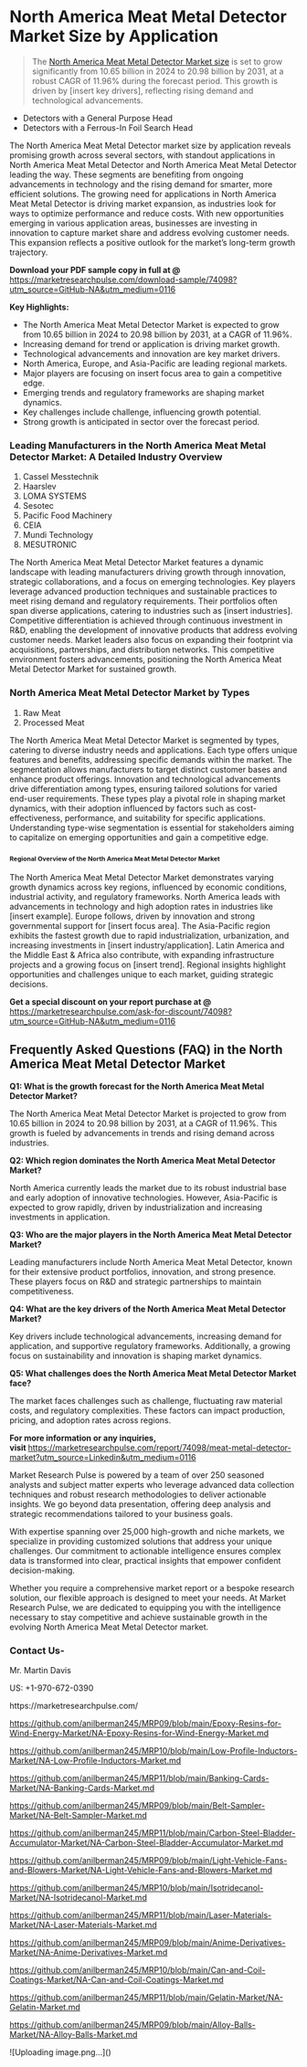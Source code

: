 <h1>North America Meat Metal Detector Market&nbsp;Size by Application</h1><blockquote><p>The <a href="https://marketresearchpulse.com/download-sample/74098?utm_source=GitHub-NA&amp;utm_medium=0116">North America Meat Metal Detector Market size</a> is set to grow significantly from 10.65 billion in 2024 to 20.98 billion by 2031, at a robust CAGR of 11.96% during the forecast period. This growth is driven by [insert key drivers], reflecting rising demand and technological advancements.</p></blockquote><ul><li>Detectors with a General Purpose Head<li> Detectors with a Ferrous-In Foil Search Head</li></ul><p>The North America Meat Metal Detector market size by application reveals promising growth across several sectors, with standout applications in North America Meat Metal Detector and North America Meat Metal Detector leading the way. These segments are benefiting from ongoing advancements in technology and the rising demand for smarter, more efficient solutions. The growing need for applications in North America Meat Metal Detector is driving market expansion, as industries look for ways to optimize performance and reduce costs. With new opportunities emerging in various application areas, businesses are investing in innovation to capture market share and address evolving customer needs. This expansion reflects a positive outlook for the market’s long-term growth trajectory.</p><p><strong>Download your PDF sample copy in full at @ </strong><a href="https://marketresearchpulse.com/download-sample/74098?utm_source=GitHub-NA&amp;utm_medium=0116">https://marketresearchpulse.com/download-sample/74098?utm_source=GitHub-NA&amp;utm_medium=0116</a></p><p><strong>Key Highlights: </strong></p><ul><li>The North America Meat Metal Detector Market is expected to grow from 10.65 billion in 2024 to 20.98 billion by 2031, at a CAGR of 11.96%.</li><li>Increasing demand for trend or application is driving market growth.</li><li>Technological advancements and innovation are key market drivers.</li><li>North America, Europe, and Asia-Pacific are leading regional markets.</li><li>Major players are focusing on insert focus area to gain a competitive edge.</li><li>Emerging trends and regulatory frameworks are shaping market dynamics.</li><li>Key challenges include challenge, influencing growth potential.</li><li>Strong growth is anticipated in sector over the forecast period.</li></ul><h3>Leading Manufacturers in the North America Meat Metal Detector Market: A Detailed Industry Overview</h3><ol><li>Cassel Messtechnik</li><li>Haarslev</li><li>LOMA SYSTEMS</li><li>Sesotec</li><li>Pacific Food Machinery</li><li>CEIA</li><li>Mundi Technology</li><li>MESUTRONIC</li></ol><div class="flex max-w-full flex-col flex-grow"><div class="min-h-8 text-message flex w-full flex-col items-end gap-2 whitespace-normal break-words [.text-message+&amp;]:mt-5" dir="auto" data-message-author-role="assistant" data-message-id="fd8432e4-4910-450d-b182-61b7bfb0a01f" data-message-model-slug="gpt-4o"><div class="flex w-full flex-col gap-1 empty:hidden first:pt-[3px]"><div class="markdown prose w-full break-words dark:prose-invert light"><p>The North America Meat Metal Detector Market features a dynamic landscape with leading manufacturers driving growth through innovation, strategic collaborations, and a focus on emerging technologies. Key players leverage advanced production techniques and sustainable practices to meet rising demand and regulatory requirements. Their portfolios often span diverse applications, catering to industries such as [insert industries]. Competitive differentiation is achieved through continuous investment in R&amp;D, enabling the development of innovative products that address evolving customer needs. Market leaders also focus on expanding their footprint via acquisitions, partnerships, and distribution networks. This competitive environment fosters advancements, positioning the North America Meat Metal Detector Market for sustained growth.</p></div></div></div></div><h3>North America Meat Metal Detector Market by Types</h3><ol><li>Raw Meat<li> Processed Meat</li></ol><div class="flex max-w-full flex-col flex-grow"><div class="min-h-8 text-message flex w-full flex-col items-end gap-2 whitespace-normal break-words [.text-message+&amp;]:mt-5" dir="auto" data-message-author-role="assistant" data-message-id="084470be-0bb7-4664-bddf-5156b4f41249" data-message-model-slug="gpt-4o-mini"><div class="flex w-full flex-col gap-1 empty:hidden first:pt-[3px]"><div class="markdown prose w-full break-words dark:prose-invert light"><p>The North America Meat Metal Detector Market is segmented by types, catering to diverse industry needs and applications. Each type offers unique features and benefits, addressing specific demands within the market. The segmentation allows manufacturers to target distinct customer bases and enhance product offerings. Innovation and technological advancements drive differentiation among types, ensuring tailored solutions for varied end-user requirements. These types play a pivotal role in shaping market dynamics, with their adoption influenced by factors such as cost-effectiveness, performance, and suitability for specific applications. Understanding type-wise segmentation is essential for stakeholders aiming to capitalize on emerging opportunities and gain a competitive edge.</p></div></div></div></div><h3><span style="font-size: 11px;">Regional Overview of the North America Meat Metal Detector Market</span></h3><div class="flex max-w-full flex-col flex-grow"><div class="min-h-8 text-message flex w-full flex-col items-end gap-2 whitespace-normal break-words [.text-message+&amp;]:mt-5" dir="auto" data-message-author-role="assistant" data-message-id="e9038762-ce64-4e30-91c9-9bd413514231" data-message-model-slug="gpt-4o-mini"><div class="flex w-full flex-col gap-1 empty:hidden first:pt-[3px]"><div class="markdown prose w-full break-words dark:prose-invert light"><p>The North America Meat Metal Detector Market demonstrates varying growth dynamics across key regions, influenced by economic conditions, industrial activity, and regulatory frameworks. North America leads with advancements in technology and high adoption rates in industries like [insert example]. Europe follows, driven by innovation and strong governmental support for [insert focus area]. The Asia-Pacific region exhibits the fastest growth due to rapid industrialization, urbanization, and increasing investments in [insert industry/application]. Latin America and the Middle East &amp; Africa also contribute, with expanding infrastructure projects and a growing focus on [insert trend]. Regional insights highlight opportunities and challenges unique to each market, guiding strategic decisions.</p></div></div></div></div><p><strong>Get a special discount on your report purchase at @ </strong><a href="https://marketresearchpulse.com/ask-for-discount/74098?utm_source=GitHub-NA&amp;utm_medium=0116">https://marketresearchpulse.com/ask-for-discount/74098?utm_source=GitHub-NA&amp;utm_medium=0116</a></p><h2>Frequently Asked Questions (FAQ) in the North America Meat Metal Detector Market</h2><p><strong>Q1: What is the growth forecast for the North America Meat Metal Detector Market?</strong></p><p>The North America Meat Metal Detector Market is projected to grow from 10.65 billion in 2024 to 20.98 billion by 2031, at a CAGR of 11.96%. This growth is fueled by advancements in trends and rising demand across industries.</p><p><strong>Q2: Which region dominates the North America Meat Metal Detector Market?</strong></p><p>North America currently leads the market due to its robust industrial base and early adoption of innovative technologies. However, Asia-Pacific is expected to grow rapidly, driven by industrialization and increasing investments in application.</p><p><strong>Q3: Who are the major players in the North America Meat Metal Detector Market?</strong></p><p>Leading manufacturers include North America Meat Metal Detector, known for their extensive product portfolios, innovation, and strong presence. These players focus on R&amp;D and strategic partnerships to maintain competitiveness.</p><p><strong>Q4: What are the key drivers of the North America Meat Metal Detector Market?</strong></p><p>Key drivers include technological advancements, increasing demand for application, and supportive regulatory frameworks. Additionally, a growing focus on sustainability and innovation is shaping market dynamics.</p><p><strong>Q5: What challenges does the North America Meat Metal Detector Market face?</strong></p><p>The market faces challenges such as challenge, fluctuating raw material costs, and regulatory complexities. These factors can impact production, pricing, and adoption rates across regions.</p><p><strong>For more information or any inquiries, visit&nbsp;</strong><a href="https://marketresearchpulse.com/report/74098/meat-metal-detector-market?utm_source=Linkedin&utm_medium=0116">https://marketresearchpulse.com/report/74098/meat-metal-detector-market?utm_source=Linkedin&utm_medium=0116</a></p><p>Market Research Pulse is powered by a team of over 250 seasoned analysts and subject matter experts who leverage advanced data collection techniques and robust research methodologies to deliver actionable insights. We go beyond data presentation, offering deep analysis and strategic recommendations tailored to your business goals.</p><p>With expertise spanning over 25,000 high-growth and niche markets, we specialize in providing customized solutions that address your unique challenges. Our commitment to actionable intelligence ensures complex data is transformed into clear, practical insights that empower confident decision-making.</p><p>Whether you require a comprehensive market report or a bespoke research solution, our flexible approach is designed to meet your needs. At Market Research Pulse, we are dedicated to equipping you with the intelligence necessary to stay competitive and achieve sustainable growth in the evolving North America Meat Metal Detector market.</p><h3><strong>Contact Us-</strong></h3><p>Mr. Martin Davis</p><p>US: +1-970-672-0390</p><p>https://marketresearchpulse.com/</p><p><a href="https://github.com/anilberman245/MRP09/blob/main/Epoxy-Resins-for-Wind-Energy-Market/NA-Epoxy-Resins-for-Wind-Energy-Market.md">https://github.com/anilberman245/MRP09/blob/main/Epoxy-Resins-for-Wind-Energy-Market/NA-Epoxy-Resins-for-Wind-Energy-Market.md</a></p><p><a href="https://github.com/anilberman245/MRP10/blob/main/Low-Profile-Inductors-Market/NA-Low-Profile-Inductors-Market.md">https://github.com/anilberman245/MRP10/blob/main/Low-Profile-Inductors-Market/NA-Low-Profile-Inductors-Market.md</a></p><p><a href="https://github.com/anilberman245/MRP11/blob/main/Banking-Cards-Market/NA-Banking-Cards-Market.md">https://github.com/anilberman245/MRP11/blob/main/Banking-Cards-Market/NA-Banking-Cards-Market.md</a></p><p><a href="https://github.com/anilberman245/MRP09/blob/main/Belt-Sampler-Market/NA-Belt-Sampler-Market.md">https://github.com/anilberman245/MRP09/blob/main/Belt-Sampler-Market/NA-Belt-Sampler-Market.md</a></p><p><a href="https://github.com/anilberman245/MRP11/blob/main/Carbon-Steel-Bladder-Accumulator-Market/NA-Carbon-Steel-Bladder-Accumulator-Market.md">https://github.com/anilberman245/MRP11/blob/main/Carbon-Steel-Bladder-Accumulator-Market/NA-Carbon-Steel-Bladder-Accumulator-Market.md</a></p><p><a href="https://github.com/anilberman245/MRP09/blob/main/Light-Vehicle-Fans-and-Blowers-Market/NA-Light-Vehicle-Fans-and-Blowers-Market.md">https://github.com/anilberman245/MRP09/blob/main/Light-Vehicle-Fans-and-Blowers-Market/NA-Light-Vehicle-Fans-and-Blowers-Market.md</a></p><p><a href="https://github.com/anilberman245/MRP10/blob/main/Isotridecanol-Market/NA-Isotridecanol-Market.md">https://github.com/anilberman245/MRP10/blob/main/Isotridecanol-Market/NA-Isotridecanol-Market.md</a></p><p><a href="https://github.com/anilberman245/MRP11/blob/main/Laser-Materials-Market/NA-Laser-Materials-Market.md">https://github.com/anilberman245/MRP11/blob/main/Laser-Materials-Market/NA-Laser-Materials-Market.md</a></p><p><a href="https://github.com/anilberman245/MRP09/blob/main/Anime-Derivatives-Market/NA-Anime-Derivatives-Market.md">https://github.com/anilberman245/MRP09/blob/main/Anime-Derivatives-Market/NA-Anime-Derivatives-Market.md</a></p><p><a href="https://github.com/anilberman245/MRP10/blob/main/Can-and-Coil-Coatings-Market/NA-Can-and-Coil-Coatings-Market.md">https://github.com/anilberman245/MRP10/blob/main/Can-and-Coil-Coatings-Market/NA-Can-and-Coil-Coatings-Market.md</a></p><p><a href="https://github.com/anilberman245/MRP11/blob/main/Gelatin-Market/NA-Gelatin-Market.md">https://github.com/anilberman245/MRP11/blob/main/Gelatin-Market/NA-Gelatin-Market.md</a></p><p><a href="https://github.com/anilberman245/MRP09/blob/main/Alloy-Balls-Market/NA-Alloy-Balls-Market.md">https://github.com/anilberman245/MRP09/blob/main/Alloy-Balls-Market/NA-Alloy-Balls-Market.md</a></p>
![Uploading image.png…]()

